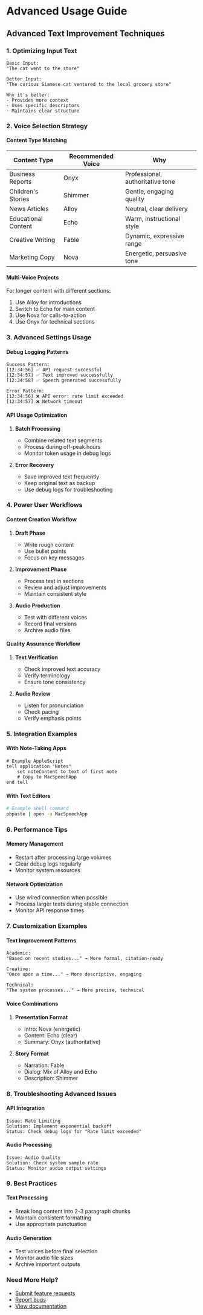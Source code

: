 # Advanced Usage Guide

## Advanced Text Improvement Techniques

### 1. Optimizing Input Text
```text
Basic Input:
"The cat went to the store"

Better Input:
"The curious Siamese cat ventured to the local grocery store"

Why it's better:
- Provides more context
- Uses specific descriptors
- Maintains clear structure
```

### 2. Voice Selection Strategy

#### Content Type Matching
| Content Type | Recommended Voice | Why |
|--------------|------------------|-----|
| Business Reports | Onyx | Professional, authoritative tone |
| Children's Stories | Shimmer | Gentle, engaging quality |
| News Articles | Alloy | Neutral, clear delivery |
| Educational Content | Echo | Warm, instructional style |
| Creative Writing | Fable | Dynamic, expressive range |
| Marketing Copy | Nova | Energetic, persuasive tone |

#### Multi-Voice Projects
For longer content with different sections:
1. Use Alloy for introductions
2. Switch to Echo for main content
3. Use Nova for calls-to-action
4. Use Onyx for technical sections

### 3. Advanced Settings Usage

#### Debug Logging Patterns
```text
Success Pattern:
[12:34:56] ✅ API request successful
[12:34:57] ✅ Text improved successfully
[12:34:58] ✅ Speech generated successfully

Error Pattern:
[12:34:56] ❌ API error: rate limit exceeded
[12:34:57] ❌ Network timeout
```

#### API Usage Optimization
1. **Batch Processing**
   - Combine related text segments
   - Process during off-peak hours
   - Monitor token usage in debug logs

2. **Error Recovery**
   - Save improved text frequently
   - Keep original text as backup
   - Use debug logs for troubleshooting

### 4. Power User Workflows

#### Content Creation Workflow
1. **Draft Phase**
   - Write rough content
   - Use bullet points
   - Focus on key messages

2. **Improvement Phase**
   - Process text in sections
   - Review and adjust improvements
   - Maintain consistent style

3. **Audio Production**
   - Test with different voices
   - Record final versions
   - Archive audio files

#### Quality Assurance Workflow
1. **Text Verification**
   - Check improved text accuracy
   - Verify terminology
   - Ensure tone consistency

2. **Audio Review**
   - Listen for pronunciation
   - Check pacing
   - Verify emphasis points

### 5. Integration Examples

#### With Note-Taking Apps
```applescript
# Example AppleScript
tell application "Notes"
    set noteContent to text of first note
    # Copy to MacSpeechApp
end tell
```

#### With Text Editors
```bash
# Example shell command
pbpaste | open -a MacSpeechApp
```

### 6. Performance Tips

#### Memory Management
- Restart after processing large volumes
- Clear debug logs regularly
- Monitor system resources

#### Network Optimization
- Use wired connection when possible
- Process larger texts during stable connection
- Monitor API response times

### 7. Customization Examples

#### Text Improvement Patterns
```text
Academic:
"Based on recent studies..." → More formal, citation-ready

Creative:
"Once upon a time..." → More descriptive, engaging

Technical:
"The system processes..." → More precise, technical
```

#### Voice Combinations
1. **Presentation Format**
   - Intro: Nova (energetic)
   - Content: Echo (clear)
   - Summary: Onyx (authoritative)

2. **Story Format**
   - Narration: Fable
   - Dialog: Mix of Alloy and Echo
   - Description: Shimmer

### 8. Troubleshooting Advanced Issues

#### API Integration
```text
Issue: Rate Limiting
Solution: Implement exponential backoff
Status: Check debug logs for "Rate limit exceeded"
```

#### Audio Processing
```text
Issue: Audio Quality
Solution: Check system sample rate
Status: Monitor audio output settings
```

### 9. Best Practices

#### Text Processing
- Break long content into 2-3 paragraph chunks
- Maintain consistent formatting
- Use appropriate punctuation

#### Audio Generation
- Test voices before final selection
- Monitor audio file sizes
- Archive important outputs

### Need More Help?
- [Submit feature requests](https://github.com/tmm22/MacSpeech/issues/new?template=feature_request.md)
- [Report bugs](https://github.com/tmm22/MacSpeech/issues/new?template=bug_report.md)
- [View documentation](index.md) 